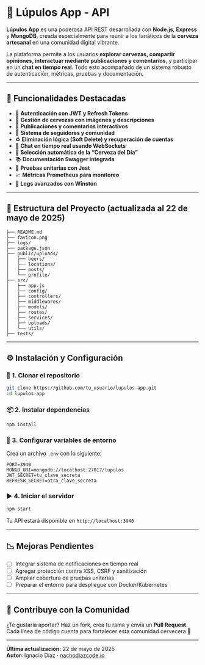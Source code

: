 # 🍺 Lúpulos App - API

**Lúpulos App** es una poderosa API REST desarrollada con **Node.js**, **Express** y **MongoDB**, creada especialmente para reunir a los fanáticos de la **cerveza artesanal** en una comunidad digital vibrante.

La plataforma permite a los usuarios **explorar cervezas, compartir opiniones, interactuar mediante publicaciones y comentarios**, y participar en un **chat en tiempo real**. Todo esto acompañado de un sistema robusto de autenticación, métricas, pruebas y documentación.

---

## 🚀 Funcionalidades Destacadas

- 🔐 **Autenticación con JWT y Refresh Tokens**
- 🍻 **Gestión de cervezas con imágenes y descripciones**
- 📝 **Publicaciones y comentarios interactivos**
- 👥 **Sistema de seguidores y comunidad**
- ♻️ **Eliminación lógica (Soft Delete) y recuperación de cuentas**
- 💬 **Chat en tiempo real usando WebSockets**
- 🌟 **Selección automática de la “Cerveza del Día”**
- 📚 **Documentación Swagger integrada**
- 🧪 **Pruebas unitarias con Jest**
- 📈 **Métricas Prometheus para monitoreo**
- 🧾 **Logs avanzados con Winston**

---

## 📁 Estructura del Proyecto (actualizada al 22 de mayo de 2025)

```
├── README.md
├── favicon.png
├── logs/
├── package.json
├── public/uploads/
│   ├── beers/
│   ├── locations/
│   ├── posts/
│   └── profile/
├── src/
│   ├── app.js
│   ├── config/
│   ├── controllers/
│   ├── middlewares/
│   ├── models/
│   ├── routes/
│   ├── services/
│   ├── uploads/
│   └── utils/
├── tests/
```

---

## ⚙️ Instalación y Configuración

### 🔧 1. Clonar el repositorio

```bash
git clone https://github.com/tu_usuario/lupulos-app.git
cd lupulos-app
```

### 📦 2. Instalar dependencias

```bash
npm install
```

### 🔐 3. Configurar variables de entorno

Crea un archivo `.env` con lo siguiente:

```env
PORT=3940
MONGO_URI=mongodb://localhost:27017/lupulos
JWT_SECRET=tu_clave_secreta
REFRESH_SECRET=otra_clave_secreta
```

### ▶️ 4. Iniciar el servidor

```bash
npm start
```

Tu API estará disponible en `http://localhost:3940`

---

## 📉 Mejoras Pendientes

- [ ] Integrar sistema de notificaciones en tiempo real
- [ ] Agregar protección contra XSS, CSRF y sanitización
- [ ] Ampliar cobertura de pruebas unitarias
- [ ] Preparar el entorno para despliegue con Docker/Kubernetes

---

## 🤝 Contribuye con la Comunidad

¿Te gustaría aportar? Haz un fork, crea tu rama y envía un **Pull Request**.  
Cada línea de código cuenta para fortalecer esta comunidad cervecera 🍻

---

**Última actualización:** 22 de mayo de 2025  
**Autor:** Ignacio Díaz · [nachodiazcode.io](https://nachodiazcode.io)
